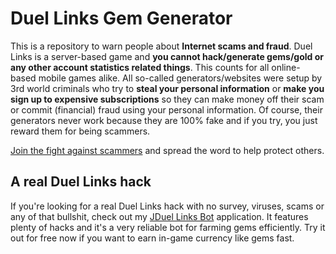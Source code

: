 # Duel Links Gem Generator

This is a repository to warn people about **Internet scams and fraud**. Duel Links is a server-based game and **you cannot hack/generate gems/gold or any other account statistics related things**. This counts for all online-based mobile games alike. All so-called generators/websites were setup by 3rd world criminals who try to **steal your personal information** or **make you sign up to expensive subscriptions** so they can make money off their scam or commit (financial) fraud using your personal information. Of course, their generators never work because they are 100% fake and if you try, you just reward them for being scammers.

[Join the fight against scammers](https://pastebin.com/rR1f3JeD) and spread the word to help protect others.

## A real Duel Links hack

If you're looking for a real Duel Links hack with no survey, viruses, scams or any of that bullshit, check out my [JDuel Links Bot](https://github.com/BullyWiiPlaza/JDuel-Links-Bot) application. It features plenty of hacks and it's a very reliable bot for farming gems efficiently. Try it out for free now if you want to earn in-game currency like gems fast.